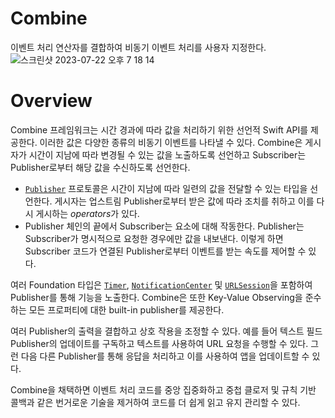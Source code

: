 # ****Combine****

이벤트 처리 연산자를 결합하여 비동기 이벤트 처리를 사용자 지정한다.
![스크린샷 2023-07-22 오후 7 18 14](https://github.com/jsa0224/somdokki-study/assets/94514250/f690fdc2-0e28-4b1d-906f-43ac0f1c2c89)

# ****Overview****

Combine 프레임워크는 시간 경과에 따라 값을 처리하기 위한 선언적 Swift API를 제공한다. 이러한 값은 다양한 종류의 비동기 이벤트를 나타낼 수 있다. Combine은 게시자가 시간이 지남에 따라 변경될 수 있는 값을 노출하도록 선언하고 Subscriber는 Publisher로부터 해당 값을 수신하도록 선언한다.

- [`Publisher`](https://developer.apple.com/documentation/combine/publisher) 프로토콜은 시간이 지남에 따라 일련의 값을 전달할 수 있는 타입을 선언한다. 게시자는 업스트림 Publisher로부터 받은 값에 따라 조치를 취하고 이를 다시 게시하는 *operators*가 있다.
- Publisher 체인의 끝에서 Subscriber는 요소에 대해 작동한다. Publisher는 Subscriber가 명시적으로 요청한 경우에만 값을 내보낸다. 이렇게 하면 Subscriber 코드가 연결된 Publisher로부터 이벤트를 받는 속도를 제어할 수 있다.

여러 Foundation 타입은 [`Timer`](https://developer.apple.com/documentation/foundation/timer), [`NotificationCenter`](https://developer.apple.com/documentation/foundation/notificationcenter) 및 [`URLSession`](https://www.notion.so/URLSession-04628793ca4641eb91789013406b4609?pvs=21)을 포함하여 Publisher를 통해 기능을 노출한다. Combine은 또한 Key-Value Observing을 준수하는 모든 프로퍼티에 대한 built-in publisher를 제공한다. 

여러 Publisher의 출력을 결합하고 상호 작용을 조정할 수 있다. 예를 들어 텍스트 필드 Publisher의 업데이트를 구독하고 텍스트를 사용하여 URL 요청을 수행할 수 있다. 그런 다음 다른 Publisher를 통해 응답을 처리하고 이를 사용하여 앱을 업데이트할 수 있다. 

Combine을 채택하면 이벤트 처리 코드를 중앙 집중화하고 중첩 클로저 및 규칙 기반 콜백과 같은 번거로운 기술을 제거하여 코드를 더 쉽게 읽고 유지 관리할 수 있다.
